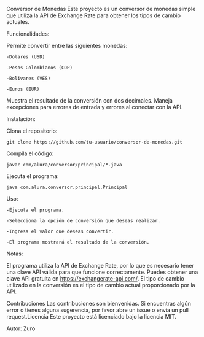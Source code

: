 Conversor de Monedas
  Este proyecto es un conversor de monedas simple que utiliza la API de Exchange Rate para obtener los tipos de cambio actuales.
  
Funcionalidades:

  Permite convertir entre las siguientes monedas:
  
    -Dólares (USD)
    
    -Pesos Colombianos (COP)
    
    -Bolivares (VES)
    
    -Euros (EUR)


Muestra el resultado de la conversión con dos decimales.
Maneja excepciones para errores de entrada y errores al conectar con la API.

Instalación:

Clona el repositorio:
                    
    git clone https://github.com/tu-usuario/conversor-de-monedas.git
                    
Compila el código:

    javac com/alura/conversor/principal/*.java
                       
Ejecuta el programa:

    java com.alura.conversor.principal.Principal
                        
Uso:

    -Ejecuta el programa.
    
    -Selecciona la opción de conversión que deseas realizar.
    
    -Ingresa el valor que deseas convertir.
    
    -El programa mostrará el resultado de la conversión.

Notas:

  El programa utiliza la API de Exchange Rate, por lo que es necesario tener una clave API válida para que funcione correctamente. Puedes obtener una clave API gratuita en     https://exchangerate-api.com/.
  El tipo de cambio utilizado en la conversión es el tipo de cambio actual proporcionado por la API.

Contribuciones
  Las contribuciones son bienvenidas. Si encuentras algún error o tienes alguna sugerencia, por favor abre un issue o envía un pull request.Licencia
  Este proyecto está licenciado bajo la licencia MIT. 

Autor:
  Zuro
